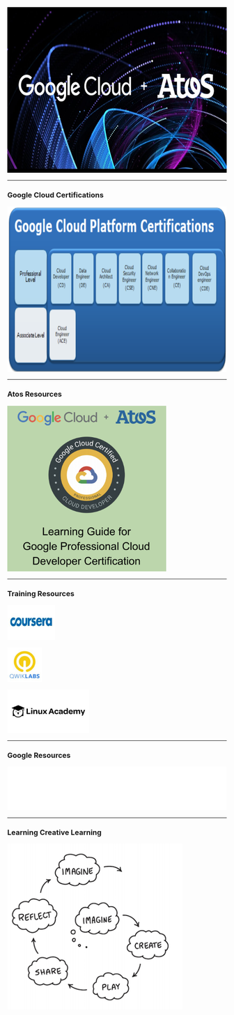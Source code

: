 
<img src="https://raw.githubusercontent.com/stefanhansatos/gitpitch-template/GCP_Atos_101/assets/image/google-atos.jpg" alt="Google Cloud  + Atos" title="Google Cloud Platform" height="380"/>

---
### Google Cloud Certifications

<img src="https://raw.githubusercontent.com/stefanhansatos/gitpitch-template/GCP_Atos_101/assets/image/certifications.png" alt="GCP Certifications" title="Google Cloud Platform" height="380"/>

---
### Atos Resources

[<img src="https://raw.githubusercontent.com/stefanhansatos/gitpitch-template/GCP_Atos_101/assets/image/cloud-developer-guide.png" alt="Cloud Developer Guide" height="380"/>](https://raw.githubusercontent.com/stefanhansatos/gitpitch-template/GCP_Atos_101/assets/cloud-developer.pdf)

---
### Training Resources


[<img src="https://raw.githubusercontent.com/stefanhansatos/gitpitch-template/GCP_Atos_101/assets/image/coursera.jpeg" alt="Coursera" height="80"/>](https://www.coursera.org/)

[<img src="https://raw.githubusercontent.com/stefanhansatos/gitpitch-template/GCP_Atos_101/assets/image/qwiklabs.jpeg" alt="QWikLabs" height="80"/>]()

[<img src="https://raw.githubusercontent.com/stefanhansatos/gitpitch-template/GCP_Atos_101/assets/image/linux-academy.jpeg" alt="Linux Academy" height="100"/>]()

---
### Google Resources


[<img src="https://raw.githubusercontent.com/stefanhansatos/gitpitch-template/GCP_Atos_101/assets/image/google-codelabs.svg" alt="Google Codelabs" height="100"/>](https://codelabs.developers.google.com/)


---
### Learning Creative Learning

<img src="https://raw.githubusercontent.com/stefanhansatos/gitpitch-template/GCP_Atos_101/assets/image/learningCreativeLearning.png" alt="Learning Creative Learning" height="380"/>

